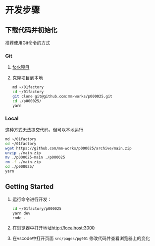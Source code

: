 # 开发步骤

## 下载代码并初始化

推荐使用Git命令的方式

### Git

1. [fork项目](https://www.cnblogs.com/patchouli/p/6511251.html)
1. 克隆项目到本地

	```sh
	md ~/01factory
	cd ~/01factory
	git clone git@github.com:mm-works/p000025.git
	cd ./p000025/
	yarn
	```

### Local

这种方式无法提交代码，但可以本地运行

```sh
md ~/01factory
cd ~/01factory
wget https://github.com/mm-works/p000025/archive/main.zip
unzip ./main.zip
mv ./p000025-main ./p000025
rm -f ./main.zip
cd ./p000025/
yarn
```

## Getting Started

1. 运行命令进行开发：

	```bash
	cd ~/01factory/p000025
	yarn dev
	code .
	```

1. 在浏览器中打开地址[http://localhost:3000](http://localhost:3000)
1. 在vscode中打开页面 `src/pages/pg001` 修改代码并查看浏览器上的变化
